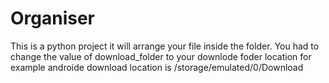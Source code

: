 # Organiser
This is a python project it will arrange your file inside the folder.
You had to change the value of download_folder to your downlode foder location 
for example androide download location is /storage/emulated/0/Download
